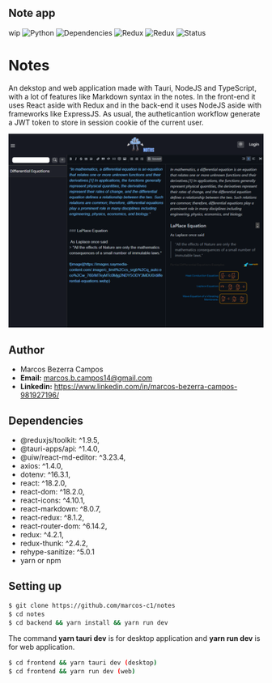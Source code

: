 ## Note app

wip
![Python](https://img.shields.io/badge/-ReactJs-61DAFB?logo=react&logoColor=white&style=for-the-badge)
![Dependencies](https://shields.io/badge/TypeScript-3178C6?logo=TypeScript&logoColor=FFF&style=flat-square)
![Redux](https://img.shields.io/badge/Redux-593D88?style=for-the-badge&logo=redux&logoColor=white)
![Redux](https://img.shields.io/badge/Express.js-404D59?style=for-the-badge)
![Status](https://img.shields.io/badge/status-up-brightgreen)

# Notes

An dekstop and web application made with Tauri, NodeJS and TypeScript, with a lot of features like Markdown syntax in the notes. In the front-end it uses React aside with Redux and in the back-end it uses NodeJS aside with frameworks like ExpressJS. As usual, the autheticantion workflow generate a JWT token to store in session cookie of the current user. 

![Notes](./app.png)

## Author

* Marcos Bezerra Campos 
* **Email:** marcos.b.campos14@gmail.com
* **Linkedin:** https://www.linkedin.com/in/marcos-bezerra-campos-981927196/
## Dependencies

- @reduxjs/toolkit: ^1.9.5,
- @tauri-apps/api: ^1.4.0,
- @uiw/react-md-editor: ^3.23.4,
- axios: ^1.4.0,
- dotenv: ^16.3.1,
- react: ^18.2.0,
- react-dom: ^18.2.0,
- react-icons: ^4.10.1,
- react-markdown: ^8.0.7,
- react-redux: ^8.1.2,
- react-router-dom: ^6.14.2,
- redux: ^4.2.1,
- redux-thunk: ^2.4.2,
- rehype-sanitize: ^5.0.1
- yarn or npm

## Setting up 

```bash
$ git clone https://github.com/marcos-c1/notes 
$ cd notes 
$ cd backend && yarn install && yarn run dev
```
The command **yarn tauri dev** is for desktop application and **yarn run dev** is for web application.

```bash
$ cd frontend && yarn tauri dev (desktop)
$ cd frontend && yarn run dev (web)
```